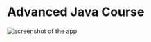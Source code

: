 


# Advanced Java Course

![screenshot of the app](https://raw.githubusercontent.com/praveenorugantitech/praveenorugantitech-express-js/master/tech.PNG)



